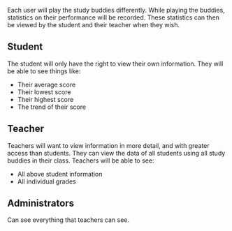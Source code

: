 Each user will play the study buddies differently. While playing the buddies, statistics on their performance will be recorded. These statistics can then be viewed by the student and their teacher when they wish.

## Student ##
The student will only have the right to view their own information.  They will be able to see things like:
  * Their average score
  * Their lowest score
  * Their highest score
  * The trend of their score

## Teacher ##
Teachers will want to view information in more detail, and with greater access than students.  They can view the data of all students using all study buddies in their class.  Teachers will be able to see:
  * All above student information
  * All individual grades

## Administrators ##
Can see everything that teachers can see.